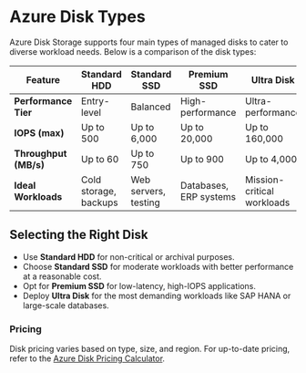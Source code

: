 # Azure Disk Types

Azure Disk Storage supports four main types of managed disks to cater to diverse workload needs. Below is a comparison of the disk types:

| **Feature**           | **Standard HDD**            | **Standard SSD**             | **Premium SSD**             | **Ultra Disk**              |
|------------------------|-----------------------------|------------------------------|-----------------------------|-----------------------------|
| **Performance Tier**   | Entry-level                | Balanced                     | High-performance            | Ultra-performance           |
| **IOPS (max)**         | Up to 500                  | Up to 6,000                  | Up to 20,000                | Up to 160,000               |
| **Throughput (MB/s)**  | Up to 60                   | Up to 750                    | Up to 900                   | Up to 4,000                 |
| **Ideal Workloads**    | Cold storage, backups      | Web servers, testing         | Databases, ERP systems      | Mission-critical workloads  |

## Selecting the Right Disk
- Use **Standard HDD** for non-critical or archival purposes.
- Choose **Standard SSD** for moderate workloads with better performance at a reasonable cost.
- Opt for **Premium SSD** for low-latency, high-IOPS applications.
- Deploy **Ultra Disk** for the most demanding workloads like SAP HANA or large-scale databases.

### Pricing
Disk pricing varies based on type, size, and region. For up-to-date pricing, refer to the [Azure Disk Pricing Calculator](https://azure.microsoft.com/en-us/pricing/calculator/).